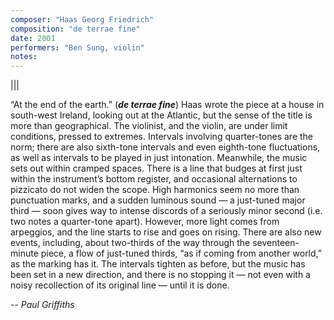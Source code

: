 ```yaml
---
composer: "Haas Georg Friedrich"
composition: "de terrae fine"
date: 2001
performers: "Ben Sung, violin"
notes: 
---
```

|||

“At the end of the earth.” (_**de terrae fine**_) Haas wrote the piece at a house in south-west Ireland, looking out at the Atlantic, but the sense of the title is more than geographical. The violinist, and the violin, are under limit conditions, pressed to extremes. Intervals involving quarter-tones are the norm; there are also sixth-tone intervals and even eighth-tone fluctuations, as well as intervals to be played in just intonation. Meanwhile, the music sets out within cramped spaces. There is a line that budges at first just within the instrument’s bottom register, and occasional alternations to pizzicato do not widen the scope. High harmonics seem no more than punctuation marks, and a sudden luminous sound — a just-tuned major third — soon gives way to intense discords of a seriously minor second (i.e. two notes a quarter-tone apart). However, more light comes from arpeggios, and the line starts to rise and goes on rising. There are also new events, including, about two-thirds of the way through the seventeen-minute piece, a flow of just-tuned thirds, “as if coming from another world,” as the marking has it. The intervals tighten as before, but the music has been set in a new direction, and there is no stopping it — not even with a noisy recollection of its original line — until it is done.

-- _Paul Griffiths_